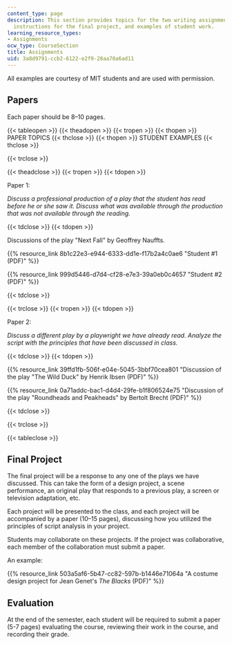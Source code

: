 ```yaml
---
content_type: page
description: This section provides topics for the two writing assignments of the course,
  instructions for the final project, and examples of student work.
learning_resource_types:
- Assignments
ocw_type: CourseSection
title: Assignments
uid: 3a8d9791-ccb2-6122-e2f9-28aa70a6ad11
---
```


All examples are courtesy of MIT students and are used with permission.

Papers
------

Each paper should be 8–10 pages.

{{< tableopen >}}
{{< theadopen >}}
{{< tropen >}}
{{< thopen >}}
PAPER TOPICS
{{< thclose >}}
{{< thopen >}}
STUDENT EXAMPLES
{{< thclose >}}

{{< trclose >}}

{{< theadclose >}}
{{< tropen >}}
{{< tdopen >}}


Paper 1:

_Discuss a professional production of a play that the student has read before he or she saw it. Discuss what was available through the production that was not available through the reading._


{{< tdclose >}}
{{< tdopen >}}


Discussions of the play "Next Fall" by Geoffrey Nauffts.

{{% resource_link 8b1c22e3-e944-6333-dd1e-f17b2a4c0ae6 "Student #1 (PDF)" %}}

{{% resource_link 999d5446-d7d4-cf28-e7e3-39a0eb0c4657 "Student #2 (PDF)" %}}


{{< tdclose >}}

{{< trclose >}}
{{< tropen >}}
{{< tdopen >}}


Paper 2:

_Discuss a different play by a playwright we have already read. Analyze the script with the principles that have been discussed in class._


{{< tdclose >}}
{{< tdopen >}}


{{% resource_link 39ffd1fb-506f-e04e-5045-3bbf70cea801 "Discussion of the play \"The Wild Duck\" by Henrik Ibsen (PDF)" %}}

{{% resource_link 0a71addc-bac1-d4d4-29fe-b1f806524e75 "Discussion of the play \"Roundheads and Peakheads\" by Bertolt Brecht (PDF)" %}}


{{< tdclose >}}

{{< trclose >}}

{{< tableclose >}}

Final Project
-------------

The final project will be a response to any one of the plays we have discussed. This can take the form of a design project, a scene performance, an original play that responds to a previous play, a screen or television adaptation, etc.

Each project will be presented to the class, and each project will be accompanied by a paper (10–15 pages), discussing how you utilized the principles of script analysis in your project.

Students may collaborate on these projects. If the project was collaborative, each member of the collaboration must submit a paper.

An example:

{{% resource_link 503a5af6-5b47-cc82-597b-b1446e71064a "A costume design project for Jean Genet's _The Blacks_ (PDF)" %}}

Evaluation
----------

At the end of the semester, each student will be required to submit a paper (5-7 pages) evaluating the course, reviewing their work in the course, and recording their grade.